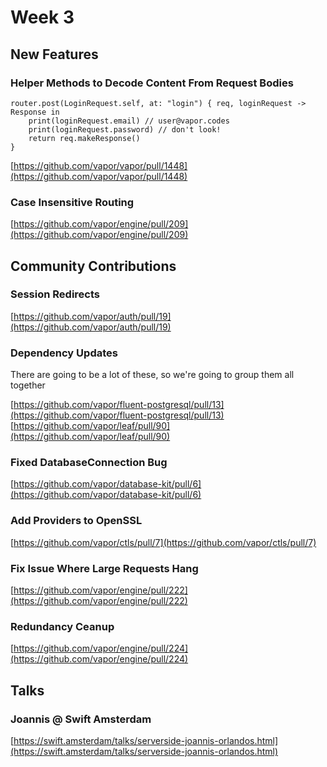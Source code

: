 # Week 3

## New Features
### Helper Methods to Decode Content From Request Bodies
```
router.post(LoginRequest.self, at: "login") { req, loginRequest -> Response in
    print(loginRequest.email) // user@vapor.codes
    print(loginRequest.password) // don't look!
    return req.makeResponse()
}
```

[https://github.com/vapor/vapor/pull/1448](https://github.com/vapor/vapor/pull/1448)

### Case Insensitive Routing

[https://github.com/vapor/engine/pull/209](https://github.com/vapor/engine/pull/209)

## Community Contributions
### Session Redirects

[https://github.com/vapor/auth/pull/19](https://github.com/vapor/auth/pull/19)

### Dependency Updates
There are going to be a lot of these, so we're going to group them all together

[https://github.com/vapor/fluent-postgresql/pull/13](https://github.com/vapor/fluent-postgresql/pull/13)  
[https://github.com/vapor/leaf/pull/90](https://github.com/vapor/leaf/pull/90)

### Fixed DatabaseConnection Bug

[https://github.com/vapor/database-kit/pull/6](https://github.com/vapor/database-kit/pull/6)

### Add Providers to OpenSSL

[https://github.com/vapor/ctls/pull/7](https://github.com/vapor/ctls/pull/7)

### Fix Issue Where Large Requests Hang

[https://github.com/vapor/engine/pull/222](https://github.com/vapor/engine/pull/222)

### Redundancy Ceanup

[https://github.com/vapor/engine/pull/224](https://github.com/vapor/engine/pull/224)

## Talks

### Joannis @ Swift Amsterdam

[https://swift.amsterdam/talks/serverside-joannis-orlandos.html](https://swift.amsterdam/talks/serverside-joannis-orlandos.html)
